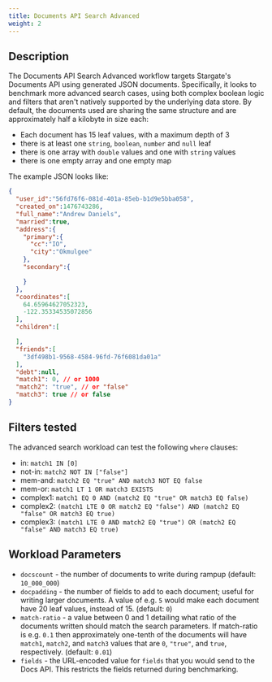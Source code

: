 ```yaml
---
title: Documents API Search Advanced
weight: 2
---
```


## Description

The Documents API Search Advanced workflow targets Stargate's Documents API using generated JSON documents. Specifically, it looks to benchmark more advanced search cases, using both complex boolean logic and filters that aren't natively supported by the underlying data store.
By default, the documents used are sharing the same structure and are approximately half a kilobyte in size each:

* Each document has 15 leaf values, with a maximum depth of 3
* there is at least one `string`, `boolean`, `number` and `null` leaf
* there is one array with `double` values and one with `string` values
* there is one empty array and one empty map

The example JSON looks like:

```json
{
  "user_id":"56fd76f6-081d-401a-85eb-b1d9e5bba058",
  "created_on":1476743286,
  "full_name":"Andrew Daniels",
  "married":true,
  "address":{
    "primary":{
      "cc":"IO",
      "city":"Okmulgee"
    },
    "secondary":{

    }
  },
  "coordinates":[
    64.65964627052323,
    -122.35334535072856
  ],
  "children":[

  ],
  "friends":[
    "3df498b1-9568-4584-96fd-76f6081da01a"
  ],
  "debt":null,
  "match1": 0, // or 1000
  "match2": "true", // or "false"
  "match3": true // or false
}
```

## Filters tested

The advanced search workload can test the following `where` clauses:
- in: `match1 IN [0]`
- not-in: `match2 NOT IN ["false"]`
- mem-and: `match2 EQ "true" AND match3 NOT EQ false`
- mem-or: `match1 LT 1 OR match3 EXISTS`
- complex1: `match1 EQ 0 AND (match2 EQ "true" OR match3 EQ false)`
- complex2: `(match1 LTE 0 OR match2 EQ "false") AND (match2 EQ "false" OR match3 EQ true)`
- complex3: `(match1 LTE 0 AND match2 EQ "true") OR (match2 EQ "false" AND match3 EQ true)`

## Workload Parameters

- `docscount` - the number of documents to write during rampup (default: `10_000_000`)
- `docpadding` - the number of fields to add to each document; useful for writing larger documents. A value of e.g. `5` would make each document have 20 leaf values, instead of 15. (default: `0`)
- `match-ratio` - a value between 0 and 1 detailing what ratio of the documents written should match the search parameters. If match-ratio is e.g. `0.1` then approximately one-tenth of the documents will have `match1`, `match2`, and `match3` values that are `0`, `"true"`, and `true`, respectively. (default: `0.01`)
- `fields` - the URL-encoded value for `fields` that you would send to the Docs API. This restricts the fields returned during benchmarking.


